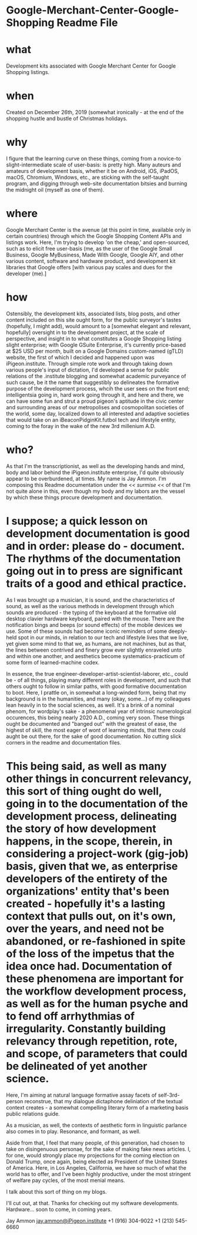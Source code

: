 # Google-Merchant-Center-Google-Shopping Readme File
# what
Development kits associated with Google Merchant Center for Google Shopping listings.
# when
Created on December 26th, 2019 (somewhat ironically - at the end of the shopping hustle and bustle of Christmas holidays.
# why
I figure that the learning curve on these things, coming from a novice-to slight-intermediate scale of user-basis: is pretty high. Many auteurs and amateurs of development basis, whether it be on Android, iOS, iPadOS, macOS, Chromium, Windows, etc., are sticking with the self-taught program, and digging through web-site documentation bitsies and burning the midnight oil (myself as one of them).
# where
Google Merchant Center is the avenue (at this point in time, available only in certain countries) through which the Google Shopping Content APIs and listings work.  Here, I'm trying to develop 'on the cheap,' and open-sourced, such as to elicit free user-basis (me, as the user of the Google Small Business, Google MyBusiness, Made With Google, Google AIY, and other various content, software and hardware product, and development kit libraries that Google offers [with various pay scales and dues for the developer (me).]
# how
Ostensibly, the development kits, associated lists, blog posts, and other content included on this site ought form, for the public surveyor's tastes (hopefully, I might add), would amount to a [somewhat elegant and relevant, hopefully] oversight in to the development project, at the scale of perspective, and insight in to what constitutes a Google Shopping listing slight enterprise; with Google GSuite Enterprise, it's currently price-based at $25 USD per month, built on a Google Domains custom-named (gTLD) website, the first of which I decided and happened upon was iPigeon.institute. Through simple rote work and through taking down various people's input of dictation, I'd developed a sense for public relations of the .institute blogging and somewhat academic purveyance of such cause, be it the name that suggestibly so delineates the formative purpose of the development process, whcih the user sees on the front end; intelligentsia going in, hard work going through it, and here and there, we can have some fun and strut a proud pigeon's aptitude in the civic center and surrounding areas of our metropolises and cosmopolitan societies of the world, some day, localized down to all interested and adaptive societies that would take on an iBeaconPidginKit.futbol tech and lifestyle entity, coming to the foray in the wake of the new 3rd millenium A.D.
# who? 
As that I'm the transcriptionist, as well as the developing hands and mind, body and labor behind the iPigeon.institute enterprise, I'd quite obviously appear to be overburdened, at times. My name is Jay Ammon. I'm composing this Readme documentation under the <_< surmise <_< of that I'm not quite alone in this, even though my body and my labors are the vessel by which these things procure development and documentation.

# I suppose; a quick lesson on development documentation is good and in order: please do - document. The rhythms of the documentation going out in to press are significant traits of a good and ethical practice. 
As I was brought up a musician, it is sound, and the characteristics of sound, as well as the various methods in development through which sounds are produced - the typing of the keyboard at the formative old desktop clavier hardware keyboard, paired with the mouse. There are the notification bings and beeps (or sound effects) of the mobile devices we use. Some of these sounds had become iconic reminders of some deeply-held spot in our minds, in relation to our tech and lifestyle lives that we live, yet given some mind to that we, as humans, are not machines, but as that, the lines between contrived and finery grow ever slightly enraveled unto and within one another, and aesthetics become systematics-practicum of some form of learned-machine codex. 

In essence, the true engineer-developer-artist-scientist-laborer, etc., could be - of all things, playing many different roles in development, and such that others ought to follow in similar paths, with good formative documentation to boot.  Here, I prattle on, in somewhat a long-winded form, being that my background is in the humanities, and many (okay, some...) of my colleagues lean heavily in to the social sciences, as well. It's a brink of a nominal phenom, for wordplay's sake - a phenomenal year of intrinsic numerological occurences, this being nearly 2020 A.D., coming very soon.  These things ought be documented and "banged out" with the greatest of ease, the highest of skill, the most eager of wont of learning minds, that there could aught be out there, for the sake of good documentation. No cutting slick corners in the readme and documentation files.

# This being said, as well as many other things in concurrent relevancy, this sort of thing ought do well, going in to the documentation of the development process, delineating the story of how development happens, in the scope, therein, in considering a project-work (gig-job) basis, given that we, as enterprise developers of the entirety of the organizations' entity that's been created - hopefully it's a lasting context that pulls out, on it's own, over the years, and need not be abandoned, or re-fashioned in spite of the loss of the impetus that the idea once had.  Documentation of these phenomena are important for the workflow development process, as well as for the human psyche and to fend off arrhythmias of irregularity. Constantly building relevancy through repetition, rote, and scope, of parameters that could be delineated of yet another science.

Here, I'm aiming at natural language formative assay facets of self-3rd-person reconstrue, that my dialogue dictaphone deliniation of the textual context creates - a somewhat compelling literary form of a marketing basis public relations guide. 

As a musician, as well, the contexts of aesthetic form in linguistic parlance also comes in to play. Resonance, and formant, as well.

Aside from that, I feel that many people, of this generation, had chosen to take on disingenuous personae, for the sake of making fake news articles. I, for one, would strongly place my projections for the coming election on Donald Trump, once again, being elected as President of the United States of America.  Here, in Los Angeles, California, we have so much of what the world has to offer, and I've been highly productive, under the most stringent of welfare pay cycles, of the most menial means.

I talk about this sort of thing on my blogs. 

I'll cut out, at that. Thanks for checking out my software developments. Hardware... soon to come, in coming years.

Jay Ammon
jay.ammon@iPigeon.institute
+1 (916) 304-9022
+1 (213) 545-6660
